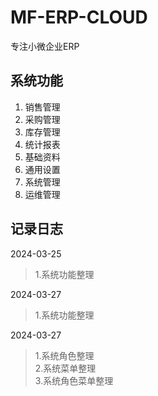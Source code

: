 # MF-ERP-CLOUD

专注小微企业ERP

## 系统功能

1. 销售管理
2. 采购管理
3. 库存管理
4. 统计报表
5. 基础资料
6. 通用设置
7. 系统管理
8. 运维管理

## 记录日志

2024-03-25
> 1.系统功能整理<br/>

2024-03-27
> 1.系统功能整理<br/>

2024-03-27
> 1.系统角色整理<br/>
> 2.系统菜单整理<br/>
> 3.系统角色菜单整理<br/>
 


